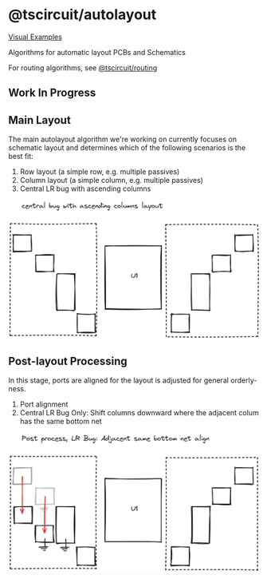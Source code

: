 # @tscircuit/autolayout

[Visual Examples](#)

Algorithms for automatic layout PCBs and Schematics

For routing algorithms, see [@tscircuit/routing](https://github.com/tscircuit/routing)

## Work In Progress

## Main Layout

The main autolayout algorithm we're working on currently focuses on schematic
layout and determines which of the following scenarios is the best fit:

1. Row layout (a simple row, e.g. multiple passives)
2. Column layout (a simple column, e.g. multiple passives)
3. Central LR bug with ascending columns

![](./docs/2024-04-24-22-36-58.png)

## Post-layout Processing

In this stage, ports are aligned for the layout is adjusted for general orderly-ness.

1. Port alignment
2. Central LR Bug Only: Shift columns downward where the adjacent colum has the
   same bottom net

![](./docs/2024-04-24-22-39-24.png)
